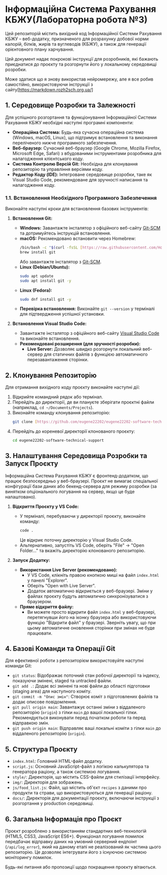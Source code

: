 # Інформаційна Система Рахування КБЖУ(Лабораторна робота №3)

Цей репозиторій містить вихідний код Інформаційної Системи Рахування КБЖУ – веб-додатку, призначеного для розрахунку добової норми калорій, білків, жирів та вуглеводів (КБЖУ), а також для генерації орієнтовного плану харчування.

Цей документ надає покрокові інструкції для розробників, які бажають приєднатися до проєкту та розгорнути його у локальному середовищі розробки.

Може здатися що я знову використав нейромережу, але я все робив самостійно, використовуючи інструкції з сайту[https://markdown.rozh2sch.org.ua/]

## 1. Середовище Розробки та Залежності

Для успішного розгортання та функціонування Інформаційної Системи Рахування КБЖУ необхідні наступні програмні компоненти:

* **Операційна Система:** Будь-яка сучасна операційна система (Windows, macOS, Linux), що підтримує встановлення та виконання переліченого нижче програмного забезпечення.
* **Веб-браузер:** Сучасний веб-браузер (Google Chrome, Mozilla Firefox, Microsoft Edge, Safari) з вбудованими інструментами розробника для налагодження клієнтського коду.
* **Система Контролю Версій Git:** Необхідна для клонування репозиторію та управління версіями коду.
* **Редактор Коду (IDE):** Інтегроване середовище розробки, таке як Visual Studio Code, рекомендоване для зручності написання та налагодження коду.

### 1.1. Встановлення Необхідного Програмного Забезпечення

Виконайте наступні кроки для встановлення базових інструментів:

1.  **Встановлення Git:**
    * **Windows:** Завантажте інсталятор з офіційного веб-сайту [Git-SCM](https://git-scm.com/download/win) та дотримуйтесь інструкцій встановлення.
    * **macOS:** Рекомендовано встановити через Homebrew:
        ```bash
        /bin/bash -c "$(curl -fsSL [https://raw.githubusercontent.com/Homebrew/install/HEAD/install.sh](https://raw.githubusercontent.com/Homebrew/install/HEAD/install.sh))"
        brew install git
        ```
      Або завантажте інсталятор з [Git-SCM](https://git-scm.com/download/mac).
    * **Linux (Debian/Ubuntu):**
        ```bash
        sudo apt update
        sudo apt install git -y
        ```
    * **Linux (Fedora):**
        ```bash
        sudo dnf install git -y
        ```
    * **Перевірка встановлення:** Виконайте `git --version` у терміналі для підтвердження успішної установки.

2.  **Встановлення Visual Studio Code:**
    * Завантажте інсталятор з офіційного веб-сайту [Visual Studio Code](https://code.visualstudio.com/) та виконайте встановлення.
    * **Рекомендовані розширення (для зручності розробки):**
        * **Live Server:** Дозволяє швидко розгорнути локальний веб-сервер для статичних файлів з функцією автоматичного перезавантаження сторінки.

## 2. Клонування Репозиторію

Для отримання вихідного коду проєкту виконайте наступні дії:

1.  Відкрийте командний рядок або термінал.
2.  Перейдіть до директорії, де ви плануєте зберігати проєктні файли (наприклад, `cd ~/Documents/Projects`).
3.  Виконайте команду клонування репозиторію:
    ```bash
    git clone [https://github.com/eugene22202/eugene22202-software-technical-support.git](https://github.com/eugene22202/eugene22202-software-technical-support.git)
    ```
4.  Перейдіть до кореневої директорії клонованого проєкту:
    ```bash
    cd eugene22202-software-technical-support
    ```

## 3. Налаштування Середовища Розробки та Запуск Проєкту

Інформаційна Система Рахування КБЖУ є фронтенд-додатком, що працює безпосередньо у веб-браузері. Проєкт не вимагає спеціальної конфігурації бази даних або бекенд-сервера для режиму розробки (за винятком опціонального логування на сервер, якщо це буде налаштовано).

1.  **Відкриття Проєкту у VS Code:**
    * У терміналі, перебуваючи у директорії проєкту, виконайте команду:
        ```bash
        code .
        ```
      Це відкриє поточну директорію у Visual Studio Code.
    * Альтернативно, запустіть VS Code, оберіть "File" -> "Open Folder..." та вкажіть директорію клонованого репозиторію.

2.  **Запуск Додатку:**
    * **Використання Live Server (рекомендовано):**
        * У VS Code, клікніть правою кнопкою миші на файл `index.html` у панелі "Explorer".
        * Оберіть "Open with Live Server".
        * Додаток автоматично відкриється у веб-браузері. Зміни у файлах проєкту будуть автоматично синхронізуватися з браузером.
    * **Пряме відкриття файлу:**
        * Ви можете просто відкрити файл `index.html` у веб-браузері, перетягнувши його на іконку браузера або використовуючи функцію "Відкрити файл" у браузері. Зверніть увагу, що при цьому автоматичне оновлення сторінки при змінах не буде працювати.

## 4. Базові Команди та Операції Git

Для ефективної роботи з репозиторієм використовуйте наступні команди Git:

* `git status`: Відображає поточний стан робочої директорії та індексу, показуючи змінені, staged та untracked файли.
* `git add .`: Додає всі змінені та нові файли до області підготовки (staging area) для наступного коміту.
* `git commit -m "Опис змін"`: Створює коміт з підготовлених файлів та додає описове повідомлення.
* `git pull origin main`: Завантажує останні зміни з віддаленого репозиторію (`origin`) з гілки `main` до вашої локальної гілки. Рекомендується виконувати перед початком роботи та перед відправкою змін.
* `git push origin main`: Відправляє ваші локальні коміти з гілки `main` до віддаленого репозиторію (`origin`).

## 5. Структура Проєкту

* `index.html`: Головний HTML-файл додатку.
* `script.js`: Основний JavaScript-файл з логікою калькулятора та генератора раціону, а також системою логування.
* `style/`: Директорія, що містить CSS-файли для стилізації інтерфейсу.
* `img/`: Директорія для зображень.
* `js/food_list.js`: Файл, що містить об'єкт `recipes` з даними про продукти та страви, що використовуються для генерації раціону.
* `docs/`: Директорія для документації проєкту, включаючи інструкції з розгортання у production середовищі.

## 6. Загальна Інформація про Проєкт

Проєкт розроблено з використанням стандартних веб-технологій (HTML5, CSS3, JavaScript ES6+). Функціонал логування помилок передбачає відправку даних на умовний серверний ендпоінт (`/api/log_error`), який на даному етапі не реалізований як частина цього репозиторію. Це дозволяє інтегрувати його з існуючою системою моніторингу помилок.

Будь-які питання або пропозиції щодо покращення проєкту вітаються.